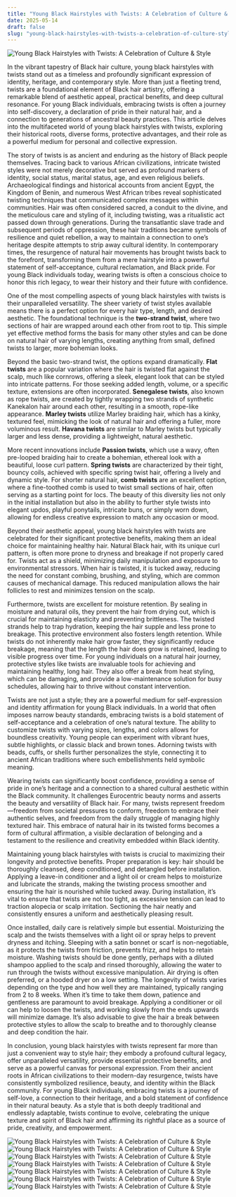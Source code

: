 ```yaml
---
title: "Young Black Hairstyles with Twists: A Celebration of Culture & Style"
date: 2025-05-14
draft: false
slug: "young-black-hairstyles-with-twists-a-celebration-of-culture-style" 
---
```


![Young Black Hairstyles with Twists: A Celebration of Culture & Style](https://i.pinimg.com/originals/38/34/16/3834167d3f46d1b595091c4d8e927c16.jpg "Young Black Hairstyles with Twists: A Celebration of Culture & Style")

In the vibrant tapestry of Black hair culture, young black hairstyles with twists stand out as a timeless and profoundly significant expression of identity, heritage, and contemporary style. More than just a fleeting trend, twists are a foundational element of Black hair artistry, offering a remarkable blend of aesthetic appeal, practical benefits, and deep cultural resonance. For young Black individuals, embracing twists is often a journey into self-discovery, a declaration of pride in their natural hair, and a connection to generations of ancestral beauty practices. This article delves into the multifaceted world of young black hairstyles with twists, exploring their historical roots, diverse forms, protective advantages, and their role as a powerful medium for personal and collective expression.

The story of twists is as ancient and enduring as the history of Black people themselves. Tracing back to various African civilizations, intricate twisted styles were not merely decorative but served as profound markers of identity, social status, marital status, age, and even religious beliefs. Archaeological findings and historical accounts from ancient Egypt, the Kingdom of Benin, and numerous West African tribes reveal sophisticated twisting techniques that communicated complex messages within communities. Hair was often considered sacred, a conduit to the divine, and the meticulous care and styling of it, including twisting, was a ritualistic act passed down through generations. During the transatlantic slave trade and subsequent periods of oppression, these hair traditions became symbols of resilience and quiet rebellion, a way to maintain a connection to one’s heritage despite attempts to strip away cultural identity. In contemporary times, the resurgence of natural hair movements has brought twists back to the forefront, transforming them from a mere hairstyle into a powerful statement of self-acceptance, cultural reclamation, and Black pride. For young Black individuals today, wearing twists is often a conscious choice to honor this rich legacy, to wear their history and their future with confidence.

One of the most compelling aspects of young black hairstyles with twists is their unparalleled versatility. The sheer variety of twist styles available means there is a perfect option for every hair type, length, and desired aesthetic. The foundational technique is the **two-strand twist**, where two sections of hair are wrapped around each other from root to tip. This simple yet effective method forms the basis for many other styles and can be done on natural hair of varying lengths, creating anything from small, defined twists to larger, more bohemian looks.

Beyond the basic two-strand twist, the options expand dramatically. **Flat twists** are a popular variation where the hair is twisted flat against the scalp, much like cornrows, offering a sleek, elegant look that can be styled into intricate patterns. For those seeking added length, volume, or a specific texture, extensions are often incorporated. **Senegalese twists**, also known as rope twists, are created by tightly wrapping two strands of synthetic Kanekalon hair around each other, resulting in a smooth, rope-like appearance. **Marley twists** utilize Marley braiding hair, which has a kinky, textured feel, mimicking the look of natural hair and offering a fuller, more voluminous result. **Havana twists** are similar to Marley twists but typically larger and less dense, providing a lightweight, natural aesthetic.

More recent innovations include **Passion twists**, which use a wavy, often pre-looped braiding hair to create a bohemian, ethereal look with a beautiful, loose curl pattern. **Spring twists** are characterized by their tight, bouncy coils, achieved with specific spring twist hair, offering a lively and dynamic style. For shorter natural hair, **comb twists** are an excellent option, where a fine-toothed comb is used to twist small sections of hair, often serving as a starting point for locs. The beauty of this diversity lies not only in the initial installation but also in the ability to further style twists into elegant updos, playful ponytails, intricate buns, or simply worn down, allowing for endless creative expression to match any occasion or mood.

Beyond their aesthetic appeal, young black hairstyles with twists are celebrated for their significant protective benefits, making them an ideal choice for maintaining healthy hair. Natural Black hair, with its unique curl pattern, is often more prone to dryness and breakage if not properly cared for. Twists act as a shield, minimizing daily manipulation and exposure to environmental stressors. When hair is twisted, it is tucked away, reducing the need for constant combing, brushing, and styling, which are common causes of mechanical damage. This reduced manipulation allows the hair follicles to rest and minimizes tension on the scalp.

Furthermore, twists are excellent for moisture retention. By sealing in moisture and natural oils, they prevent the hair from drying out, which is crucial for maintaining elasticity and preventing brittleness. The twisted strands help to trap hydration, keeping the hair supple and less prone to breakage. This protective environment also fosters length retention. While twists do not inherently make hair grow faster, they significantly reduce breakage, meaning that the length the hair does grow is retained, leading to visible progress over time. For young individuals on a natural hair journey, protective styles like twists are invaluable tools for achieving and maintaining healthy, long hair. They also offer a break from heat styling, which can be damaging, and provide a low-maintenance solution for busy schedules, allowing hair to thrive without constant intervention.

Twists are not just a style; they are a powerful medium for self-expression and identity affirmation for young Black individuals. In a world that often imposes narrow beauty standards, embracing twists is a bold statement of self-acceptance and a celebration of one’s natural texture. The ability to customize twists with varying sizes, lengths, and colors allows for boundless creativity. Young people can experiment with vibrant hues, subtle highlights, or classic black and brown tones. Adorning twists with beads, cuffs, or shells further personalizes the style, connecting it to ancient African traditions where such embellishments held symbolic meaning.

Wearing twists can significantly boost confidence, providing a sense of pride in one’s heritage and a connection to a shared cultural aesthetic within the Black community. It challenges Eurocentric beauty norms and asserts the beauty and versatility of Black hair. For many, twists represent freedom—freedom from societal pressures to conform, freedom to embrace their authentic selves, and freedom from the daily struggle of managing highly textured hair. This embrace of natural hair in its twisted forms becomes a form of cultural affirmation, a visible declaration of belonging and a testament to the resilience and creativity embedded within Black identity.

Maintaining young black hairstyles with twists is crucial to maximizing their longevity and protective benefits. Proper preparation is key: hair should be thoroughly cleansed, deep conditioned, and detangled before installation. Applying a leave-in conditioner and a light oil or cream helps to moisturize and lubricate the strands, making the twisting process smoother and ensuring the hair is nourished while tucked away. During installation, it’s vital to ensure that twists are not too tight, as excessive tension can lead to traction alopecia or scalp irritation. Sectioning the hair neatly and consistently ensures a uniform and aesthetically pleasing result.

Once installed, daily care is relatively simple but essential. Moisturizing the scalp and the twists themselves with a light oil or spray helps to prevent dryness and itching. Sleeping with a satin bonnet or scarf is non-negotiable, as it protects the twists from friction, prevents frizz, and helps to retain moisture. Washing twists should be done gently, perhaps with a diluted shampoo applied to the scalp and rinsed thoroughly, allowing the water to run through the twists without excessive manipulation. Air drying is often preferred, or a hooded dryer on a low setting. The longevity of twists varies depending on the type and how well they are maintained, typically ranging from 2 to 8 weeks. When it’s time to take them down, patience and gentleness are paramount to avoid breakage. Applying a conditioner or oil can help to loosen the twists, and working slowly from the ends upwards will minimize damage. It’s also advisable to give the hair a break between protective styles to allow the scalp to breathe and to thoroughly cleanse and deep condition the hair.

In conclusion, young black hairstyles with twists represent far more than just a convenient way to style hair; they embody a profound cultural legacy, offer unparalleled versatility, provide essential protective benefits, and serve as a powerful canvas for personal expression. From their ancient roots in African civilizations to their modern-day resurgence, twists have consistently symbolized resilience, beauty, and identity within the Black community. For young Black individuals, embracing twists is a journey of self-love, a connection to their heritage, and a bold statement of confidence in their natural beauty. As a style that is both deeply traditional and endlessly adaptable, twists continue to evolve, celebrating the unique texture and spirit of Black hair and affirming its rightful place as a source of pride, creativity, and empowerment.

![Young Black Hairstyles with Twists: A Celebration of Culture & Style](https://content.latest-hairstyles.com/wp-content/uploads/sleek-knotless-twists-with-blue-accents.jpg "Young Black Hairstyles with Twists: A Celebration of Culture & Style") ![Young Black Hairstyles with Twists: A Celebration of Culture & Style](https://i.pinimg.com/originals/0e/b2/83/0eb283762c4eea48f3e3aa52102c3cb9.jpg "Young Black Hairstyles with Twists: A Celebration of Culture & Style") ![Young Black Hairstyles with Twists: A Celebration of Culture & Style](https://i.pinimg.com/originals/21/1d/dc/211ddc9167492305cb9f8cacc0b6a2f3.jpg "Young Black Hairstyles with Twists: A Celebration of Culture & Style") ![Young Black Hairstyles with Twists: A Celebration of Culture & Style](https://i.pinimg.com/736x/8c/5c/58/8c5c58128433481631e31f91226170c4.jpg "Young Black Hairstyles with Twists: A Celebration of Culture & Style") ![Young Black Hairstyles with Twists: A Celebration of Culture & Style](https://i.pinimg.com/originals/68/f8/eb/68f8eba534a011ad090990e37fee18bb.jpg "Young Black Hairstyles with Twists: A Celebration of Culture & Style") ![Young Black Hairstyles with Twists: A Celebration of Culture & Style](https://i.pinimg.com/736x/77/06/83/770683859b204e698eaac56bb880bea3.jpg "Young Black Hairstyles with Twists: A Celebration of Culture & Style") ![Young Black Hairstyles with Twists: A Celebration of Culture & Style](https://i.pinimg.com/originals/e8/ba/58/e8ba589456c9c5f51a3a7f19e6f5a362.jpg "Young Black Hairstyles with Twists: A Celebration of Culture & Style")